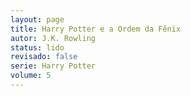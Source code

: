```yaml
---
layout: page
title: Harry Potter e a Ordem da Fênix
autor: J.K. Rowling
status: lido
revisado: false
serie: Harry Potter
volume: 5
---
```

